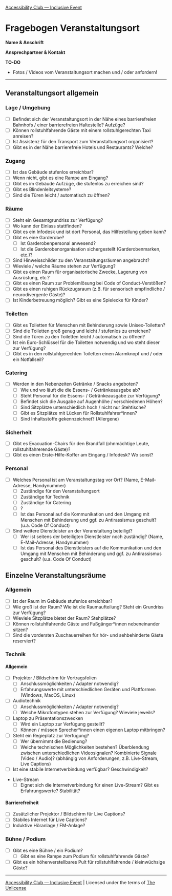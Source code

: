  [Accessibility Club — Inclusive Event](https://github.com/a11yclub/inclusive-event)

# Fragebogen Veranstaltungsort

**Name & Anschrift**





**Ansprechpartner & Kontakt**





**TO-DO**

* Fotos / Videos vom Veranstaltungsort machen und / oder anfordern!

___

## Veranstaltungsort allgemein

### Lage / Umgebung

- [ ] Befindet sich der Veranstaltungsort in der Nähe eines barrierefreien Bahnhofs / einer barrierefreien Haltestelle? Aufzüge?
- [ ] Können rollstuhlfahrende Gäste mit einem rollstuhlgerechten Taxi anreisen?
- [ ] Ist Assistenz für den Transport zum Veranstaltungsort organisiert?
- [ ] Gibt es in der Nähe barrierefreie Hotels und Restaurants? Welche?

### Zugang

- [ ] Ist das Gebäude stufenlos erreichbar?
- [ ] Wenn nicht, gibt es eine Rampe am Eingang?
- [ ] Gibt es im Gebäude Aufzüge, die stufenlos zu erreichen sind?
- [ ] Gibt es Blindenleitsysteme?
- [ ] Sind die Türen leicht / automatisch zu öffnen?

### Räume

- [ ] Steht ein Gesamtgrundriss zur Verfügung?
- [ ] Wo kann der Einlass stattfinden?
- [ ] Gibt es ein Infodesk und ist dort Personal, das Hilfestellung geben kann?
- [ ] Gibt es eine Garderobe?
  - [ ] Ist Garderobenpersonal anwesend?
  - [ ] Ist die Garderobenorganisation sichergestellt (Garderobenmarken, etc.)?
- [ ] Sind Hinweisschilder zu den Veranstaltungsräumen angebracht?
- [ ] Wieviele / welche Räume stehen zur Verfügung?
- [ ] Gibt es einen Raum für organisatorische Zwecke, Lagerung von Ausrüstung, etc.?
- [ ] Gibt es einen Raum zur Problemlösung bei Code of Conduct-Verstößen?
- [ ] Gibt es einen ruhigen Rückzugsraum (z.B. für sensorisch empfindliche / neurodivergente Gäste)?
- [ ] Ist Kinderbetreuung möglich? Gibt es eine Spielecke für Kinder?

### Toiletten

- [ ] Gibt es Toiletten für Menschen mit Behinderung sowie Unisex-Toiletten?
- [ ] Sind die Toiletten groß genug und leicht / stufenlos zu erreichen?
- [ ] Sind die Türen zu den Toiletten leicht / automatisch zu öffnen?
- [ ] Ist ein Euro-Schlüssel für die Toiletten notwendig und wo steht dieser zur Verfügung?
- [ ] Gibt es in den rollstuhlgerechten Toiletten einen Alarmknopf und / oder ein Notfallseil?

### Catering

- [ ] Werden in den Nebenzeiten Getränke / Snacks angeboten?
  - [ ] Wie und wo läuft die die Essens- / Getränkeausgabe ab?
  - [ ] Steht Personal für die Essens- / Getränkeausgabe zur Verfügung?
  - [ ] Befindet sich die Ausgabe auf Augenhöhe / verschiedenen Höhen?
  - [ ] Sind Sitzplätze unterschiedlich hoch / nicht nur Stehtische?
  - [ ] Gibt es Sitzplätze mit Lücken für Rollstuhlfahrer*innen?
  - [ ] Sind Inhaltsstoffe gekennzeichnet? (Allergene)

### Sicherheit

- [ ] Gibt es Evacuation-Chairs für den Brandfall (ohnmächtige Leute, rollstuhlfahrerende Gäste)?
- [ ] Gibt es einen Erste-Hilfe-Koffer am Eingang / Infodesk? Wo sonst?

### Personal

- [ ] Welches Personal ist am Veranstaltungstag vor Ort? (Name, E-Mail-Adresse, Handynummer)
  - [ ] Zuständige für den Veranstaltungsort
  - [ ] Zuständige für Technik
  - [ ] Zuständige für Catering
  - [ ] ?
  - [ ] Ist das Personal auf die Kommunikation und den Umgang mit Menschen mit Behinderung und ggf. zu Antirassismus geschult? (u.a. Code Of Conduct)
- [ ] Sind weitere Dienstleister an der Veranstaltung beteiligt?
  - [ ] Wer ist seitens der beteiligten Dienstleister noch zuständig? (Name, E-Mail-Adresse, Handynummer)
  - [ ] Ist das Personal des Dienstleisters auf die Kommunikation und den Umgang mit Menschen mit Behinderung und ggf. zu Antirassismus geschult? (u.a. Code Of Conduct)

## Einzelne Veranstaltungsräume

### Allgemein

- [ ] Ist der Raum im Gebäude stufenlos erreichbar?
- [ ] Wie groß ist der Raum? Wie ist die Raumaufteilung? Steht ein Grundriss zur Verfügung?
- [ ] Wieviele Sitzplätze bietet der Raum? Stehplätze?
- [ ] Können rollstuhlfahrende Gäste und Fußgänger\*innen nebeneinander sitzen?
- [ ] Sind die vordersten Zuschauerreihen für hör- und sehbehinderte Gäste reserviert?

### Technik

#### Allgemein

- [ ] Projektor / Bildschirm für Vortragsfolien
  - [ ] Anschlussmöglichkeiten / Adapter notwendig?
  - [ ] Erfahrungswerte mit unterschiedlichen Geräten und Plattformen (Windows, MacOS, Linux)
- [ ] Audiotechnik
  - [ ] Anschlussmöglichkeiten / Adapter notwendig?
  - [ ] Welche Mikrofontypen stehen zur Verfügung? Wieviele jeweils?
- [ ] Laptop zu Präsentationszwecken
  - [ ] Wird ein Laptop zur Verfügung gestellt?
  - [ ] Können / müssen Sprecher*innen einen eigenen Laptop mitbringen?
- [ ] Steht ein Regieplatz zur Verfügung?
  - [ ] Wer übernimmt die Bedienung?
  - [ ] Welche technischen Möglichkeiten bestehen? Überblendung zwischen unterschiedlichen Videosignalen? Kombinierte Signale (Video / Audio)? (abhängig von Anforderungen, z.B. Live-Stream, Live Captions)
- [ ] Ist eine stabile Internetverbindung verfügbar? Geschwindigkeit?
- Live-Stream
  - [ ] Eignet sich die Internetverbindung für einen Live-Stream? Gibt es Erfahrungswerte? Stabilität?
  
#### Barrierefreiheit
  - [ ] Zusätzlicher Projektor / Bildschirm für Live Captions?
  - [ ] Stabiles Internet für Live Captions?
  - [ ] Induktive Höranlage / FM-Anlage?

### Bühne / Podium

- [ ] Gibt es eine Bühne / ein Podium?
  - [ ] Gibt es eine Rampe zum Podium für rollstuhlfahrende Gäste?
- [ ] Gibt es ein höhenverstellbares Pult für rollstuhlfahrende / kleinwüchsige Gäste?
___

[Accessibility Club — Inclusive Event](https://github.com/a11yclub/inclusive-event) | Licensed under the terms of [The Unlicense](https://github.com/a11yclub/inclusive-event/blob/master/LICENSE)

